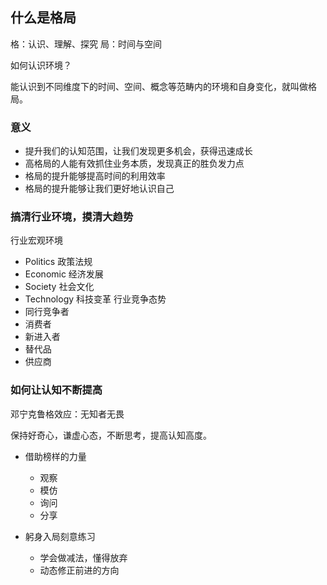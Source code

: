 ## 什么是格局

格：认识、理解、探究
局：时间与空间

如何认识环境？

能认识到不同维度下的时间、空间、概念等范畴内的环境和自身变化，就叫做格局。

### 意义

- 提升我们的认知范围，让我们发现更多机会，获得迅速成长
- 高格局的人能有效抓住业务本质，发现真正的胜负发力点
- 格局的提升能够提高时间的利用效率
- 格局的提升能够让我们更好地认识自己

### 搞清行业环境，摸清大趋势

行业宏观环境
  - Politics 政策法规
  - Economic 经济发展
  - Society 社会文化
  - Technology 科技变革
行业竞争态势
  - 同行竞争者
  - 消费者
  - 新进入者
  - 替代品
  - 供应商

### 如何让认知不断提高

邓宁克鲁格效应：无知者无畏

保持好奇心，谦虚心态，不断思考，提高认知高度。

- 借助榜样的力量
  - 观察
  - 模仿
  - 询问
  - 分享

- 躬身入局刻意练习
  - 学会做减法，懂得放弃
  - 动态修正前进的方向
